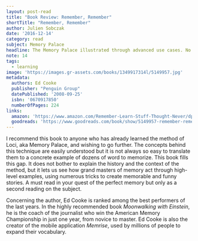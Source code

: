 ```yaml
---
layout: post-read
title: "Book Review: Remember, Remember"
shortTitle: "Remember, Remember"
author: Julien Sobczak
date: '2016-12-14'
category: read
subject: Memory Palace
headline: The Memory Palace illustrated through advanced use cases. No explanation but really great examples
note: 14
tags:
  - learning
image: 'https://images.gr-assets.com/books/1349917314l/5149957.jpg'
metadata:
  authors: Ed Cooke
  publisher: "Penguin Group"
  datePublished: '2008-09-25'
  isbn: '0670917850'
  numberOfPages: 224
links:
  amazon: 'https://www.amazon.com/Remember-Learn-Stuff-Thought-Never/dp/0670917850/'
  goodreads: 'https://www.goodreads.com/book/show/5149957-remember-remember'
---
```


I recommend this book to anyone who has already learned the method of Loci, aka Memory Palace, and wishing to go further. The concepts behind this technique are easily understood but it is not always so easy to translate them to a concrete example of dozens of word to memorize. This book fills this gap. It does not bother to explain the history and the context of the method, but it lets us see how grand masters of memory act through high-level examples, using numerous tricks to create memorable and funny stories. A must read in your quest of the perfect memory but only as a second reading on the subject.

Concerning the author, Ed Cooke is ranked among the best performers of the last years. In the highly recommended book *Moonwalking with Einstein*, he is the coach of the journalist who win the American Memory Championship in just one year, from novice to master. Ed Cooke is also the creator of the mobile application *Memrise*, used by millions of people to expand their vocabulary.
